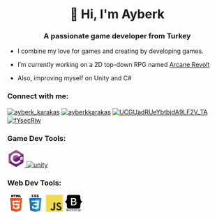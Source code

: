 <h1 align="center">👋 Hi, I'm Ayberk</h1>
<h3 align="center">A passionate game developer from Turkey</h3>

- I combine my love for games and creating by developing games. 

- I’m currently working on a 2D top-down RPG named [Arcane Revolt](https://store.steampowered.com/app/2390910/Arcane_Revolt/)

- Also, improving myself on Unity and C#

<h3 align="left">Connect with me:</h3>
<p align="left">
<a href="https://twitter.com/ayberk_karakas" target="blank"><img align="center" src="https://raw.githubusercontent.com/rahuldkjain/github-profile-readme-generator/master/src/images/icons/Social/twitter.svg" alt="ayberk_karakas" height="30" width="40" /></a>
<a href="https://linkedin.com/in/ayberkkarakas" target="blank"><img align="center" src="https://raw.githubusercontent.com/rahuldkjain/github-profile-readme-generator/master/src/images/icons/Social/linked-in-alt.svg" alt="ayberkkarakas" height="30" width="40" /></a>
<a href="https://www.youtube.com/channel/UCGUadRUeYbtbjdA9LF2V_TA" target="blank"><img align="center" src="https://raw.githubusercontent.com/rahuldkjain/github-profile-readme-generator/master/src/images/icons/Social/youtube.svg" alt="UCGUadRUeYbtbjdA9LF2V_TA" height="30" width="40" /></a>
<a href="https://discord.gg/uAxWJDVG9u" target="blank"><img align="center" src="https://raw.githubusercontent.com/rahuldkjain/github-profile-readme-generator/master/src/images/icons/Social/discord.svg" alt="fYsecRjw" height="30" width="40" /></a>
</p>

<h3 align="left">Game Dev Tools:</h3>
<p align="left">  </a> <a href="https://www.w3schools.com/cs/" target="_blank" rel="noreferrer"> <img src="https://raw.githubusercontent.com/devicons/devicon/master/icons/csharp/csharp-original.svg" alt="csharp" width="40" height="40"/> </a> <a href="https://unity.com/" target="_blank" rel="noreferrer"> <img src="https://www.vectorlogo.zone/logos/unity3d/unity3d-icon.svg" alt="unity" width="40" height="40"/> </a> </p>

<h3 align="left">Web Dev Tools:</h3>
<p align="left"> <a href="https://www.w3.org/html/" target="_blank" rel="noreferrer"> <img src="https://raw.githubusercontent.com/devicons/devicon/master/icons/html5/html5-original-wordmark.svg" alt="html5" width="40" height="40"/></a> <a href="https://www.w3schools.com/css/" target="_blank" rel="noreferrer"> <img src="https://raw.githubusercontent.com/devicons/devicon/master/icons/css3/css3-original-wordmark.svg" alt="css3" width="40" height="40"/></a> <a href="https://developer.mozilla.org/en-US/docs/Web/JavaScript" target="_blank" rel="noreferrer"> <img src="https://raw.githubusercontent.com/devicons/devicon/master/icons/javascript/javascript-original.svg" alt="javascript" width="40" height="40"/></a> <a href="https://getbootstrap.com" target="_blank" rel="noreferrer"> <img src="https://raw.githubusercontent.com/devicons/devicon/master/icons/bootstrap/bootstrap-plain-wordmark.svg" alt="bootstrap" width="40" height="40"/></a></p>
